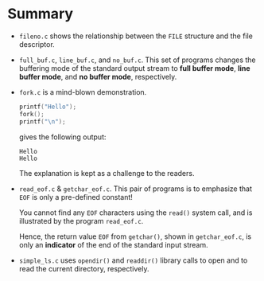 # Summary

- `fileno.c` shows the relationship between the `FILE` structure  and the file descriptor.

- `full_buf.c`, `line_buf.c`, and `no_buf.c`. This set of programs changes the buffering mode of the standard output stream to **full buffer mode**, **line buffer mode**, and **no buffer mode**, respectively.

- `fork.c` is a mind-blown demonstration.

  ```c
  printf("Hello");
  fork();
  printf("\n");
  ```
  gives the following output:
  ```
  Hello
  Hello
  ```
  The explanation is kept as a challenge to the readers.

- `read_eof.c` & `getchar_eof.c`. This pair of programs is to emphasize that `EOF` is only a pre-defined constant!

  You cannot find any `EOF` characters using the `read()` system call, and is illustrated by the program `read_eof.c`.

  Hence, the return value `EOF` from `getchar()`, shown in `getchar_eof.c`, is only an **indicator** of the end of the standard input stream.

- `simple_ls.c` uses `opendir()` and `readdir()` library calls to open and to read the current directory, respectively.
